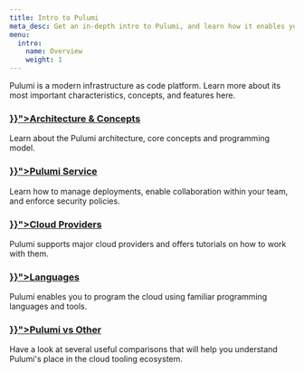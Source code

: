 ```yaml
---
title: Intro to Pulumi
meta_desc: Get an in-depth intro to Pulumi, and learn how it enables you to program the cloud.
menu:
  intro:
    name: Overview
    weight: 1
---
```


Pulumi is a modern infrastructure as code platform. Learn more about its most important characteristics, concepts, and features here.

<div class="md:flex flex-row mt-6 mb-6">
    <div class="w-1/2 border-solid border-t-2 border-gray-200">
        <h3 class="no-anchor pt-4"><a href="{{< relref "concepts" >}}"><i class="fas fa-book pr-2"></i>Architecture & Concepts</a></h3>
        <p>Learn about the Pulumi architecture, core concepts and programming model.</p>
    </div>
    <div class="w-1/2 border-solid ml-4 border-t-2 border-gray-200">
        <h3 class="no-anchor pt-4"><a href="{{< relref "console" >}}"><i class="far fa-window-maximize pr-2"></i>Pulumi Service</a></h3>
        <p>Learn how to manage deployments, enable collaboration within your team, and enforce security policies.</p>
    </div>
</div>
<div class="md:flex flex-row mt-6 mb-6">
    <div class="w-1/2 border-solid border-t-2 border-gray-200">
        <h3 class="no-anchor pt-4"><a href="{{< ref "/registry" >}}"><i class="fas fa-cloud pr-2"></i>Cloud Providers</a></h3>
        <p>Pulumi supports major cloud providers and offers tutorials on how to work with them.</p>
    </div>
    <div class="w-1/2 border-solid ml-4 border-t-2 border-gray-200">
        <h3 class="no-anchor pt-4"><a href="{{< relref "languages" >}}"><i class="fas fa-keyboard pr-2"></i>Languages</a></h3>
        <p>Pulumi enables you to program the cloud using familiar programming languages and tools.</p>
    </div>
</div>
<div class="md:flex flex-row mt-6 mb-6">
    <div class="w-1/2 border-solid border-t-2 border-gray-200">
        <h3 class="no-anchor pt-4"><a href="{{< relref "vs" >}}"><i class="fas fa-greater-than pr-2"></i>Pulumi vs Other</a></h3>
        <p>Have a look at several useful comparisons that will help you understand Pulumi's place in the cloud tooling ecosystem.</p>
    </div>
</div>
